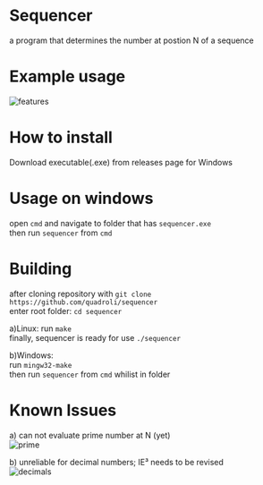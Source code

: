 # Sequencer
a program that determines the number at postion N of a sequence

# Example usage   
![features](https://user-images.githubusercontent.com/58091631/116882339-07d77a80-ac2d-11eb-8d93-01e477c9f529.png)   

# How to install
Download executable(.exe) from releases page for Windows

# Usage on windows   
open ```cmd``` and navigate to folder that has ```sequencer.exe```    
then run ```sequencer``` from ```cmd```  

# Building
after cloning repository with ```git clone https://github.com/quadroli/sequencer```   
enter root folder: ```cd sequencer```

a)Linux: 
run ```make```  
finally, sequencer is ready for use ```./sequencer```

b)Windows:  
run ```mingw32-make```  
then run ```sequencer``` from ```cmd``` whilist in folder   

# Known Issues   
a) can not evaluate prime number at N (yet)  
![prime](https://user-images.githubusercontent.com/58091631/116882538-3d7c6380-ac2d-11eb-9b6e-a8639e4b6d9b.png)

b) unreliable for decimal numbers; IE³ needs to be revised   
![decimals](https://user-images.githubusercontent.com/58091631/116882788-846a5900-ac2d-11eb-8c00-6bce128bfdf2.png)  
